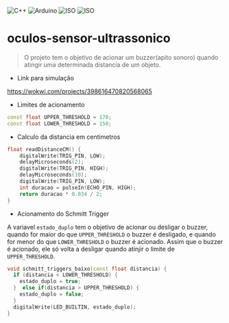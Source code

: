 ![C++](https://img.shields.io/badge/Linguagem-C++-green.svg)
![Arduino](https://img.shields.io/badge/IDE-Arduino-informational)
![ISO](https://img.shields.io/badge/ISO-Linux-blueviolet)
![ISO](https://img.shields.io/badge/ISO-Windows-blueviolet)

# oculos-sensor-ultrassonico

> O projeto tem o objetivo de acionar um buzzer(apito sonoro) quando atingir uma determinada distancia de um objeto.

- Link para simulação

https://wokwi.com/projects/398616470820568065

- Limites de acionamento

```cpp
const float UPPER_THRESHOLD = 170;
const float LOWER_THRESHOLD = 150;
```

- Calculo da distancia em centimetros

```cpp
float readDistanceCM() {
	digitalWrite(TRIG_PIN, LOW);
	delayMicroseconds(2);
	digitalWrite(TRIG_PIN, HIGH);
	delayMicroseconds(10);
	digitalWrite(TRIG_PIN, LOW);
	int duracao = pulseIn(ECHO_PIN, HIGH);
	return duracao * 0.034 / 2;
}
```

- Acionamento do Schmitt Trigger

A variavel `estado_duplo` tem o objetivo de acionar ou desligar o buzzer, quando for maior do que `UPPER_THRESHOLD` o buzzer é desligado, e quando for menor do que `LOWER_THRESHOLD` o buzzer é acionado. Assim que o buzzer é acionado, ele só volta a desligar quando atinjir o limite de `UPPER_THRESHOLD`.

```cpp
void schmitt_triggers_baixo(const float distancia) {
  if (distancia < LOWER_THRESHOLD) {
    estado_duplo = true;
  }  else if(distancia > UPPER_THRESHOLD) {
    estado_duplo = false;
  }
  digitalWrite(LED_BUILTIN, estado_duplo);
}
```
